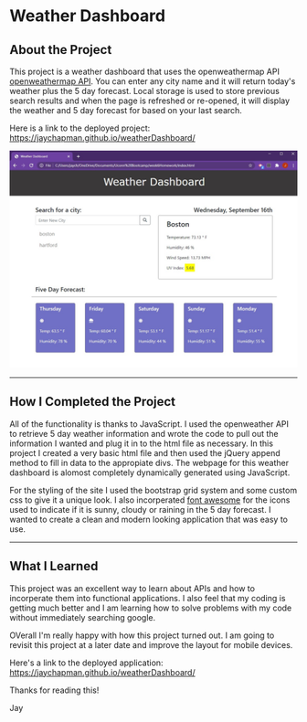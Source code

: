 # Weather Dashboard

## About the Project

This project is a weather dashboard that uses the openweathermap API [openweathermap API](https://openweathermap.org/api). You can enter any city name and it will return today's weather plus the 5 day forecast. Local storage is used to store previous search results and when the page is refreshed or re-opened, it will display the weather and 5 day forecast for based on your last search. 

Here is a link to the deployed project: https://jaychapman.github.io/weatherDashboard/

![project screenshot](assets/img/screenshot1.jpg)

---
## How I Completed the Project

All of the functionality is thanks to JavaScript. I used the openweather API to retrieve 5 day weather information and wrote the code to pull out the information I wanted and plug it in to the html file as necessary. In this project I created a very basic html file and then used the jQuery append method to fill in data to the appropiate divs. The webpage for this weather dashboard is alomost completely dynamically generated using JavaScript.

For the styling of the site I used the bootstrap grid system and some custom css to give it a unique look. I also incorperated [font awesome](https://fontawesome.com/) for the icons used to indicate if it is sunny, cloudy or raining in the 5 day forecast. I wanted to create a clean and modern looking application that was easy to use.

---
## What I Learned

This project was an excellent way to learn about APIs and how to incorperate them into functional applications. I also feel that my coding is getting much better and I am learning how to solve problems with my code without immediately searching google.

OVerall I'm really happy with how this project turned out. I am going to revisit this project at a later date and improve the layout for mobile devices.

Here's a link to the deployed application: https://jaychapman.github.io/weatherDashboard/

Thanks for reading this!

Jay
